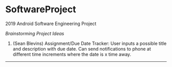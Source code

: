 # SoftwareProject
2019 Android Software Engineering Project

*Brainstorming Project Ideas*

1. (Sean Blevins) Assignment/Due Date Tracker:
User inputs a possible title and description with due date. Can send notifications to phone at different time increments where the date is x time away.

----------

